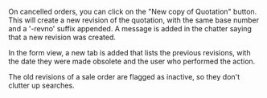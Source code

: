 On cancelled orders, you can click on the "New copy of Quotation"
button. This will create a new revision of the quotation, with the same
base number and a '-revno' suffix appended. A message is added in the
chatter saying that a new revision was created.

In the form view, a new tab is added that lists the previous revisions,
with the date they were made obsolete and the user who performed the
action.

The old revisions of a sale order are flagged as inactive, so they don't
clutter up searches.

